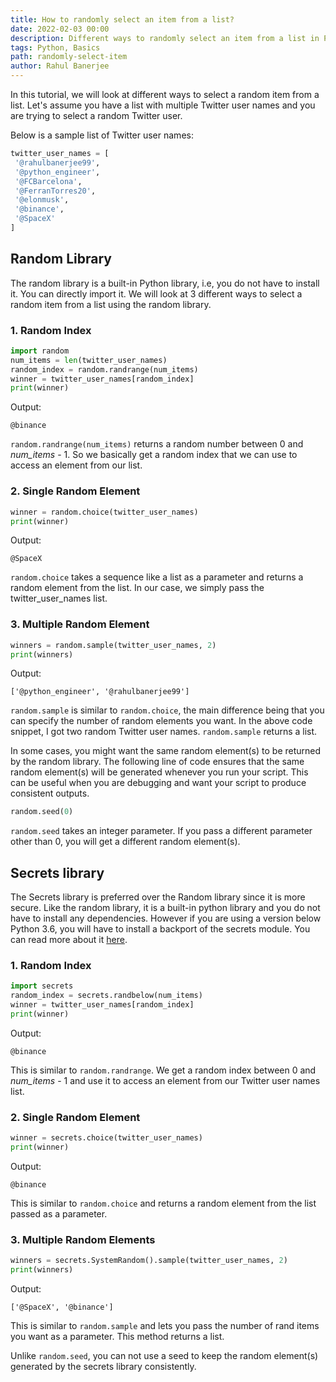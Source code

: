 ```yaml
---
title: How to randomly select an item from a list?
date: 2022-02-03 00:00
description: Different ways to randomly select an item from a list in Python
tags: Python, Basics
path: randomly-select-item
author: Rahul Banerjee
---
```


In this tutorial, we will look at different ways to select a random item from a list. Let's assume you have a list with multiple Twitter user names and you are trying to select a random Twitter user.

Below is a sample list of Twitter user names:

```python
twitter_user_names = [
 '@rahulbanerjee99',
 '@python_engineer',
 '@FCBarcelona',
 '@FerranTorres20',
 '@elonmusk',
 '@binance',
 '@SpaceX'
]
```
## Random Library
The random library is a built-in Python library, i.e, you do not have to install it. You can directly import it. We will look at 3 different ways to select a random item from a list using the random library.

### 1. Random Index
```python
import random 
num_items = len(twitter_user_names)
random_index = random.randrange(num_items)
winner = twitter_user_names[random_index]
print(winner)
```

Output:
```console
@binance
```

`random.randrange(num_items)` returns a random number between 0 and *num\_items* - 1. So we basically get a random index that we can use to access an element from our list.

### 2. Single Random Element
```python
winner = random.choice(twitter_user_names)
print(winner)
```

Output:
```console
@SpaceX
```

`random.choice` takes a sequence like a list as a parameter and returns a random element from the list. In our case, we simply pass the twitter_user_names list.

### 3. Multiple Random Element
```python
winners = random.sample(twitter_user_names, 2)
print(winners)
```

Output:
```console
['@python_engineer', '@rahulbanerjee99']
```

`random.sample` is similar to `random.choice`, the main difference being that you can specify the number of random elements you want. In the above code snippet, I got two random Twitter user names. `random.sample` returns a list.

In some cases, you might want the same random element(s) to be returned by the random library. The following line of code ensures that the same random element(s) will be generated whenever you run your script. This can be useful when you are debugging and want your script to produce consistent outputs.

```python
random.seed(0)
```

`random.seed` takes an integer parameter. If you pass a different parameter other than 0, you will get a different random element(s).

## Secrets library
The Secrets library is preferred over the Random library since it is more secure. Like the random library, it is a built-in python library and you do not have to install any dependencies. However if you are using a version below Python 3.6, you will have to install a backport of the secrets module. You can read more about it [here](https://github.com/scaleway/python2-secrets).


### 1. Random Index
```python
import secrets
random_index = secrets.randbelow(num_items)
winner = twitter_user_names[random_index]
print(winner)
```

Output:
```console
@binance
```

This is similar to `random.randrange`. We get a random index between 0 and *num\_items* - 1 and use it to access an element from our Twitter user names list.

### 2. Single Random Element
```python
winner = secrets.choice(twitter_user_names)
print(winner)
```

Output:
```console
@binance
```

This is similar to `random.choice` and returns a random element from the list passed as a parameter.

### 3. Multiple Random Elements
```python
winners = secrets.SystemRandom().sample(twitter_user_names, 2)
print(winners)
```

Output:
```console
['@SpaceX', '@binance']
```

This is similar to `random.sample` and lets you pass the number of rand items you want as a parameter. This method returns a list.

Unlike `random.seed`, you can not use a seed to keep the random element(s) generated by the secrets library consistently.

